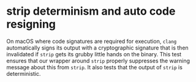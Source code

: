 # strip determinism and auto code resigning

On macOS where code signatures are required for execution, `clang` automatically signs its output with a cryptographic signature that is then invalidated if `strip` gets its grubby little hands on the binary.
This test ensures that our wrapper around `strip` properly suppresses the warning message about this from `strip`.
It also tests that the output of `strip` is deterministic.
